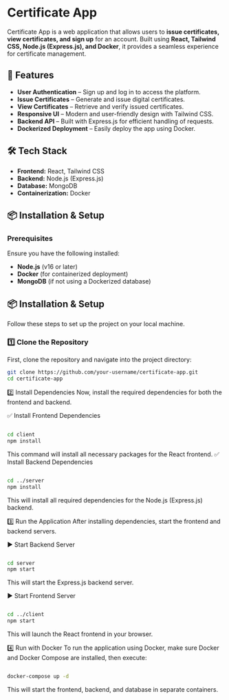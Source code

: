 # Certificate App

Certificate App is a web application that allows users to **issue certificates, view certificates, and sign up** for an account. Built using **React, Tailwind CSS, Node.js (Express.js), and Docker**, it provides a seamless experience for certificate management.

## 🚀 Features

- **User Authentication** – Sign up and log in to access the platform.
- **Issue Certificates** – Generate and issue digital certificates.
- **View Certificates** – Retrieve and verify issued certificates.
- **Responsive UI** – Modern and user-friendly design with Tailwind CSS.
- **Backend API** – Built with Express.js for efficient handling of requests.
- **Dockerized Deployment** – Easily deploy the app using Docker.

## 🛠️ Tech Stack

- **Frontend:** React, Tailwind CSS
- **Backend:** Node.js (Express.js)
- **Database:** MongoDB 
- **Containerization:** Docker

## 📦 Installation & Setup

### Prerequisites
Ensure you have the following installed:
- **Node.js** (v16 or later)
- **Docker** (for containerized deployment)
- **MongoDB** (if not using a Dockerized database)
## 📦 Installation & Setup  

Follow these steps to set up the project on your local machine.  

### 1️⃣ Clone the Repository  
First, clone the repository and navigate into the project directory:  

```sh
git clone https://github.com/your-username/certificate-app.git  
cd certificate-app
```

2️⃣ Install Dependencies
Now, install the required dependencies for both the frontend and backend.

✅ Install Frontend Dependencies
```sh

cd client  
npm install
```
This command will install all necessary packages for the React frontend.
✅ Install Backend Dependencies
```sh

cd ../server  
npm install
```
This will install all required dependencies for the Node.js (Express.js) backend.

3️⃣ Run the Application
After installing dependencies, start the frontend and backend servers.

▶ Start Backend Server
```sh

cd server  
npm start
```
This will start the Express.js backend server.

▶ Start Frontend Server
```sh

cd ../client  
npm start
```
This will launch the React frontend in your browser.

4️⃣ Run with Docker
To run the application using Docker, make sure Docker and Docker Compose are installed, then execute:

```sh

docker-compose up -d
```
This will start the frontend, backend, and database in separate containers.
